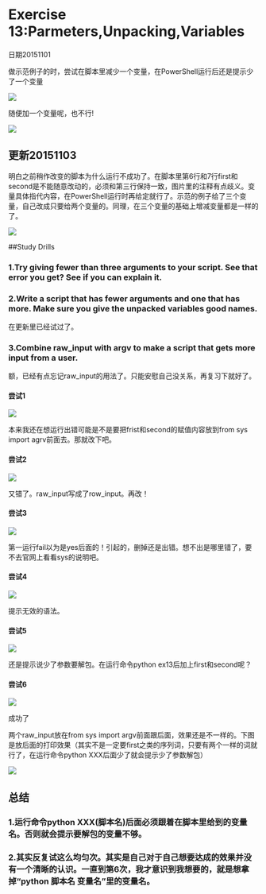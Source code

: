 # Exercise 13:Parmeters,Unpacking,Variables

日期20151101

做示范例子的时，尝试在脚本里减少一个变量，在PowerShell运行后还是提示少了一个变量

![](ex131.png)

随便加一个变量呢，也不行!

![](ex132.png)

## 更新20151103

明白之前稍作改变的脚本为什么运行不成功了。在脚本里第6行和7行first和second是不能随意改动的，必须和第三行保持一致，图片里的注释有点歧义。变量具体指代内容，在PowerShell运行时再给定就行了。示范的例子给了三个变量，自己改成只要给两个变量的。同理，在三个变量的基础上增减变量都是一样的了。

![](ex133.png)

##Study Drills

### 1.Try giving fewer than three arguments to your script. See that error you get? See if you can explain it.

### 2.Write a script that has fewer arguments and one that has more. Make sure you give the unpacked variables good names.

在更新里已经试过了。

### 3.Combine raw_input with argv to make a script that gets more input from a user.

额，已经有点忘记raw_input的用法了。只能安慰自己没关系，再复习下就好了。

#### 尝试1
![](ex134.png)

本来我还在想运行出错可能是不是要把frist和second的赋值内容放到from sys import agrv前面去。那就改下吧。


#### 尝试2
![](ex137.png)

又错了。raw_input写成了row_input。再改！

#### 尝试3
![](ex138.png)

第一运行fail以为是yes后面的！引起的，删掉还是出错。想不出是哪里错了，要不去官网上看看sys的说明吧。

#### 尝试4
![](ex139.png)

提示无效的语法。

#### 尝试5

![](ex1310.png)

还是提示说少了参数要解包。在运行命令python ex13后加上first和second呢？

#### 尝试6

![](ex1311.png)

成功了

两个raw_input放在from sys import argv前面跟后面，效果还是不一样的。下图是放后面的打印效果（其实不是一定要first之类的序列词，只要有两个一样的词就行了，在运行命令python XXX后面少了就会提示少了参数解包）

![](ex1312.png)

## 总结

### 1.运行命令python XXX(脚本名)后面必须跟着在脚本里给到的变量名。否则就会提示要解包的变量不够。

### 2.其实反复试这么均匀次。其实是自己对于自己想要达成的效果并没有一个清晰的认识。一直到第6次，我才意识到我想要的，就是想拿掉“python 脚本名 变量名”里的变量名。


